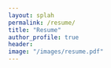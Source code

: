 ```yaml
---
layout: splah
permalink: /resume/
title: "Resume"
author_profile: true
header:
image: "/images/resume.pdf"
---
```

